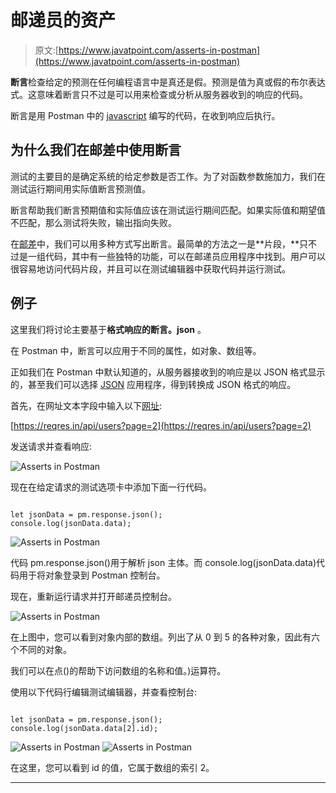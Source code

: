 # 邮递员的资产

> 原文:[https://www.javatpoint.com/asserts-in-postman](https://www.javatpoint.com/asserts-in-postman)

**断言**检查给定的预测在任何编程语言中是真还是假。预测是值为真或假的布尔表达式。这意味着断言只不过是可以用来检查或分析从服务器收到的响应的代码。

断言是用 Postman 中的 [javascript](https://www.javatpoint.com/javascript-tutorial) 编写的代码，在收到响应后执行。

## 为什么我们在邮差中使用断言

测试的主要目的是确定系统的给定参数是否工作。为了对函数参数施加力，我们在测试运行期间用实际值断言预测值。

断言帮助我们断言预期值和实际值应该在测试运行期间匹配。如果实际值和期望值不匹配，那么测试将失败，输出指向失败。

在[邮差](https://www.javatpoint.com/postman)中，我们可以用多种方式写出断言。最简单的方法之一是**片段，**只不过是一组代码，其中有一些独特的功能，可以在邮递员应用程序中找到。用户可以很容易地访问代码片段，并且可以在测试编辑器中获取代码并运行测试。

## 例子

这里我们将讨论主要基于**格式响应的断言。json** 。

在 Postman 中，断言可以应用于不同的属性，如对象、数组等。

正如我们在 Postman 中默认知道的，从服务器接收到的响应是以 JSON 格式显示的，甚至我们可以选择 [JSON](https://www.javatpoint.com/json-tutorial) 应用程序，得到转换成 JSON 格式的响应。

首先，在网址文本字段中输入以下[网址](https://www.javatpoint.com/url-full-form):

[https://reqres.in/api/users?page=2](https://reqres.in/api/users?page=2)

发送请求并查看响应:

![Asserts in Postman](../Images/0673dad450df0e35e9a6e4f929938e16.png)

现在在给定请求的测试选项卡中添加下面一行代码。

```

let jsonData = pm.response.json();
console.log(jsonData.data);

```

![Asserts in Postman](../Images/559ab271263be7493dac21e273580dd0.png)

代码 pm.response.json()用于解析 json 主体。而 console.log(jsonData.data)代码用于将对象登录到 Postman 控制台。

现在，重新运行请求并打开邮递员控制台。

![Asserts in Postman](../Images/9b9a3c266a31a088c7b612e1436cb802.png)

在上图中，您可以看到对象内部的数组。列出了从 0 到 5 的各种对象，因此有六个不同的对象。

我们可以在点()的帮助下访问数组的名称和值。)运算符。

使用以下代码行编辑测试编辑器，并查看控制台:

```

let jsonData = pm.response.json();
console.log(jsonData.data[2].id);

```

![Asserts in Postman](../Images/2ba45b3e4bbda586c52889b74831fc67.png)
![Asserts in Postman](../Images/ccced5c5bb7cc116b031c3e225f22b7e.png)

在这里，您可以看到 id 的值，它属于数组的索引 2。

* * *